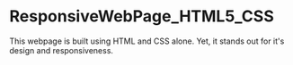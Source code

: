 # ResponsiveWebPage_HTML5_CSS
This webpage is built using HTML and CSS alone. Yet, it stands out for it's design and responsiveness. 
